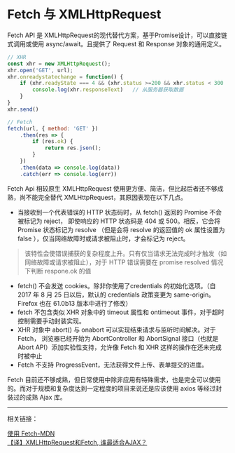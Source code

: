 # Fetch 与 XMLHttpRequest
Fetch API 是 XMLHttpRequest的现代替代方案，基于Promise设计，可以直接链式调用或使用 async/await。且提供了 Request 和 Response 对象的通用定义。

```javascript
// XHR
const xhr = new XMLHttpRequest();
xhr.open('GET', url);
xhr.onreadystatechange = function() {
    if (xhr.readyState === 4 && (xhr.status >=200 && xhr.status < 300 || xhr.status === 300)) {
        console.log(xhr.responseText)   // 从服务器获取数据
    }
}
xhr.send()

// Fetch
fetch(url, { method: 'GET' })
    .then(res => {
        if (res.ok) {
            return res.json();
        }
    })
    .then(data => console.log(data))
    .catch(err => console.log(err))
```

Fetch Api 相较原生 XMLHttpRequest 使用更方便、简洁，但比起后者还不够成熟，尚不能完全替代 XMLHttpRequest，其原因表现在以下几点。


- 当接收到一个代表错误的 HTTP 状态码时，从 fetch() 返回的 Promise 不会被标记为 reject， 即使响应的 HTTP 状态码是 404 或 500。相反，它会将 Promise 状态标记为 resolve （但是会将 resolve 的返回值的 ok 属性设置为 false ），仅当网络故障时或请求被阻止时，才会标记为 reject。
> 该特性会使错误捕获的复杂程度上升。只有仅当请求无法完成时才触发（如网络故障或请求被阻止），对于 HTTP 错误需要在 promise resolved 情况下判断 respone.ok 的值
- fetch() 不会发送 cookies。除非你使用了credentials 的初始化选项。（自 2017 年 8 月 25 日以后，默认的 credentials 政策变更为 same-origin。Firefox 也在 61.0b13 版本中进行了修改）
- fetch 不包含类似 XHR 对象中的 timeout 属性和 ontimeout 事件，对于超时控制需要手动封装实现。
- XHR 对象中 abort() 与 onabort 可以实现结束请求与监听时间解决。对于 Fetch， 浏览器已经开始为 AbortController 和 AbortSignal 接口（也就是Abort API）添加实验性支持，允许像 Fetch 和 XHR 这样的操作在还未完成时被中止
- Fetch 不支持 ProgressEvent，无法获得文件上传、表单提交的进度。

Fetch 目前还不够成熟，但日常使用中除非应用有特殊需求，也是完全可以使用的。而对于规模和复杂度达到一定程度的项目来说还是应该使用 axios 等经过封装过的成熟 Ajax 库。

---
相关链接：

[使用 Fetch-MDN](https://developer.mozilla.org/zh-CN/docs/Web/API/Fetch_API/Using_Fetch)  
[【译】XMLHttpRequest和Fetch, 谁最适合AJAX？](https://www.cnblogs.com/hanksyao/p/12089105.html#h3-2)  